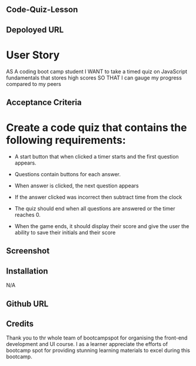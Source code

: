 ## Code-Quiz-Lesson

## Depoloyed URL

# User Story

AS A coding boot camp student
I WANT to take a timed quiz on JavaScript fundamentals that stores high scores
SO THAT I can gauge my progress compared to my peers

## Acceptance Criteria

# Create a code quiz that contains the following requirements:

- A start button that when clicked a timer starts and the first question appears.

- Questions contain buttons for each answer.

- When answer is clicked, the next question appears

- If the answer clicked was incorrect then subtract time from the clock

- The quiz should end when all questions are answered or the timer reaches 0.

- When the game ends, it should display their score and give the user the ability to save their initials and their score

## Screenshot


## Installation

N/A

## Github URL

## Credits

Thank you to thr whole team of bootcampspot for organising the front-end development and UI course. I as a learner appreciate the efforts of bootcamp spot for providing stunning learning materials to excel during this bootcamp.








